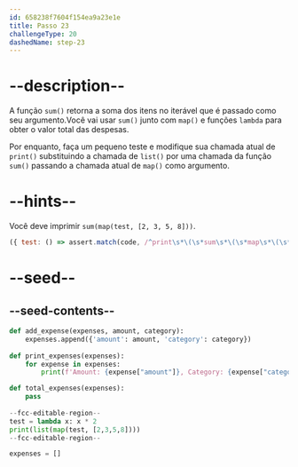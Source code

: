 ```yaml
---
id: 658238f7604f154ea9a23e1e
title: Passo 23
challengeType: 20
dashedName: step-23
---
```


# --description--

A função `sum()` retorna a soma dos itens no iterável que é passado como seu argumento.Você vai usar `sum()` junto com `map()` e funções `lambda` para obter o valor total das despesas.

Por enquanto, faça um pequeno teste e modifique sua chamada atual de `print()` substituindo a chamada de `list()` por uma chamada da função `sum()` passando a chamada atual de `map()` como argumento.

# --hints--

Você deve imprimir `sum(map(test, [2, 3, 5, 8]))`.

```js
({ test: () => assert.match(code, /^print\s*\(\s*sum\s*\(\s*map\s*\(\s*test\s*,\s*\[\s*2\s*,\s*3\s*,\s*5\s*,\s*8\s*\]\s*\)\s*\)\s*\)/m) })
```

# --seed--

## --seed-contents--

```py
def add_expense(expenses, amount, category):
    expenses.append({'amount': amount, 'category': category})
    
def print_expenses(expenses):
    for expense in expenses:
        print(f'Amount: {expense["amount"]}, Category: {expense["category"]}')

def total_expenses(expenses):
    pass
    
--fcc-editable-region--
test = lambda x: x * 2
print(list(map(test, [2,3,5,8])))
--fcc-editable-region--

expenses = []
```
